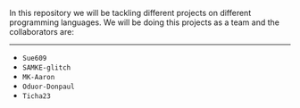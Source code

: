 In this repository we will be tackling different projects on different programming languages.
We will be doing this projects as a team and the collaborators are:

<hr>

* `Sue609`
* `SAMKE-glitch`
* `MK-Aaron`
* `Oduor-Donpaul`
* `Ticha23`

